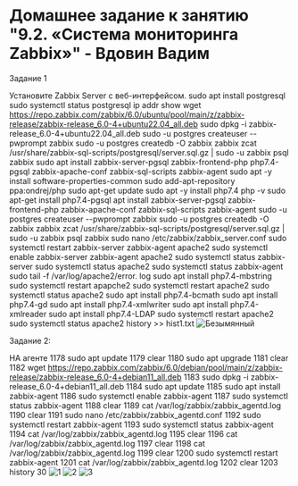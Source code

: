 # Домашнее задание к занятию "9.2. «Система мониторинга Zabbix»" - Вдовин Вадим
Задание 1

Установите Zabbix Server с веб-интерфейсом.
sudo apt install postgresql sudo systemctl status postgresql ip addr show wget https://repo.zabbix.com/zabbix/6.0/ubuntu/pool/main/z/zabbix-release/zabbix-release_6.0-4+ubuntu22.04_all.deb sudo dpkg -i zabbix-release_6.0-4+ubuntu22.04_all.deb sudo -u postgres createuser --pwprompt zabbix sudo -u postgres createdb -O zabbix zabbix zcat /usr/share/zabbix-sql-scripts/postgresql/server.sql.gz | sudo -u zabbix psql zabbix sudo apt install zabbix-server-pgsql zabbix-frontend-php php7.4-pgsql zabbix-apache-conf zabbix-sql-scripts zabbix-agent sudo apt -y install software-properties-common sudo add-apt-repository ppa:ondrej/php sudo apt-get update sudo apt -y install php7.4 php -v sudo apt-get install php7.4-pgsql apt install zabbix-server-pgsql zabbix-frontend-php zabbix-apache-conf zabbix-sql-scripts zabbix-agent sudo -u postgres createuser --pwprompt zabbix sudo -u postgres createdb -O zabbix zabbix zcat /usr/share/zabbix-sql-scripts/postgresql/server.sql.gz | sudo -u zabbix psql zabbix sudo nano /etc/zabbix/zabbix_server.conf sudo systemctl restart zabbix-server zabbix-agent apache2 sudo systemctl enable zabbix-server zabbix-agent apache2 sudo systemctl status zabbix-server sudo systemctl status apache2 sudo systemctl status zabbix-agent sudo tail -f /var/log/apache2/error. log sudo apt install php7.4-mbstring sudo systemctl restart apapche2 sudo systemctl restart apache2 sudo systemctl status apache2 sudo apt install php7.4-bcmath sudo apt install php7.4-gd sudo apt install php7.4-xmlwriter sudo apt install php7.4-xmlreader sudo apt install php7.4-LDAP sudo systemctl restart apache2 sudo systemctl status apache2 history >> hist1.txt
![Безымянный](https://user-images.githubusercontent.com/130470784/232043880-67104c6c-dac6-4103-9bbd-3a8ce752360f.png)

Задание 2:

НА агенте 1178 sudo apt update 1179 clear 1180 sudo apt upgrade 1181 clear 1182 wget https://repo.zabbix.com/zabbix/6.0/debian/pool/main/z/zabbix-release/zabbix-release_6.0-4+debian11_all.deb 1183 sudo dpkg -i zabbix-release_6.0-4+debian11_all.deb 1184 sudo apt update 1185 sudo apt install zabbix-agent 1186 sudo systemctl enable zabbix-agent 1187 sudo systemctl status zabbix-agent 1188 clear 1189 cat /var/log/zabbix/zabbix_agentd.log 1190 clear 1191 sudo nano /etc/zabbix/zabbix_agentd.conf 1192 sudo systemctl restart zabbix-agent 1193 sudo systemctl status zabbix-agent 1194 cat /var/log/zabbix/zabbix_agentd.log 1195 clear 1196 cat /var/log/zabbix/zabbix_agentd.log 1197 clear 1198 cat /var/log/zabbix/zabbix_agentd.log 1199 clear 1200 sudo systemctl restart zabbix-agent 1201 cat /var/log/zabbix/zabbix_agentd.log 1202 clear 1203 history 30
![1](https://user-images.githubusercontent.com/130470784/232044038-5ca689da-5a7a-457d-839f-6fd06d8e4e08.png)
![2](https://user-images.githubusercontent.com/130470784/232044054-d3e4e5fa-0992-42e1-bdc4-6a8ef9961fe9.png)
![3](https://user-images.githubusercontent.com/130470784/232044082-8202ff8c-ac96-468a-9c59-79b94356afe5.png)
